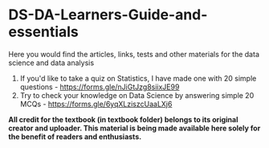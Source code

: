 # DS-DA-Learners-Guide-and-essentials
Here you would find the articles, links, tests and other materials for the data science and data analysis
1. If you'd like to take a quiz on Statistics, I have made one with 20 simple questions - https://forms.gle/nJiGtJzg8siixJE99
2. Try to check your knowledge on Data Science by answering simple 20 MCQs - https://forms.gle/6yqXLziszcUaaLXj6

**All credit for the textbook (in textbook folder) belongs to its original creator and uploader. This material is being made available here solely for the benefit of readers and enthusiasts.**

